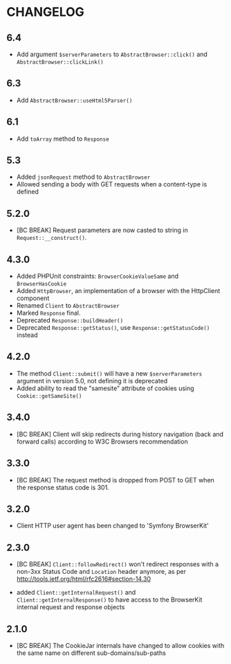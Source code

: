CHANGELOG
=========

6.4
---

 * Add argument `$serverParameters` to `AbstractBrowser::click()` and `AbstractBrowser::clickLink()`

6.3
---

 * Add `AbstractBrowser::useHtml5Parser()`

6.1
---

 * Add `toArray` method to `Response`

5.3
---

 * Added `jsonRequest` method to `AbstractBrowser`
 * Allowed sending a body with GET requests when a content-type is defined

5.2.0
-----

 * [BC BREAK] Request parameters are now casted to string in `Request::__construct()`.

4.3.0
-----

 * Added PHPUnit constraints: `BrowserCookieValueSame` and `BrowserHasCookie`
 * Added `HttpBrowser`, an implementation of a browser with the HttpClient component
 * Renamed `Client` to `AbstractBrowser`
 * Marked `Response` final.
 * Deprecated `Response::buildHeader()`
 * Deprecated `Response::getStatus()`, use `Response::getStatusCode()` instead

4.2.0
-----

 * The method `Client::submit()` will have a new `$serverParameters` argument
   in version 5.0, not defining it is deprecated
 * Added ability to read the "samesite" attribute of cookies using `Cookie::getSameSite()`

3.4.0
-----

 * [BC BREAK] Client will skip redirects during history navigation
   (back and forward calls) according to W3C Browsers recommendation

3.3.0
-----

 * [BC BREAK] The request method is dropped from POST to GET when the response
   status code is 301.

3.2.0
-----

 * Client HTTP user agent has been changed to 'Symfony BrowserKit'

2.3.0
-----

 * [BC BREAK] `Client::followRedirect()` won't redirect responses with
   a non-3xx Status Code and `Location` header anymore, as per
   http://tools.ietf.org/html/rfc2616#section-14.30

 * added `Client::getInternalRequest()` and `Client::getInternalResponse()` to
   have access to the BrowserKit internal request and response objects

2.1.0
-----

 * [BC BREAK] The CookieJar internals have changed to allow cookies with the
   same name on different sub-domains/sub-paths
